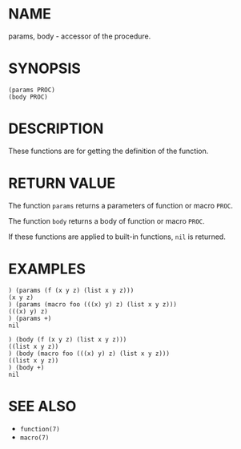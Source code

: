 # NAME
params, body - accessor of the procedure.

# SYNOPSIS

    (params PROC)
    (body PROC)

# DESCRIPTION
These functions are for getting the definition of the function.

# RETURN VALUE
The function `params` returns a parameters of function or macro `PROC`.

The function `body` returns a body of function or macro `PROC`.

If these functions are applied to built-in functions, `nil` is returned.

# EXAMPLES

    ) (params (f (x y z) (list x y z)))
    (x y z)
    ) (params (macro foo (((x) y) z) (list x y z)))
    (((x) y) z)
    ) (params +)
    nil

    ) (body (f (x y z) (list x y z)))
    ((list x y z))
    ) (body (macro foo (((x) y) z) (list x y z)))
    ((list x y z))
    ) (body +)
    nil

# SEE ALSO
- `function(7)`
- `macro(7)`
